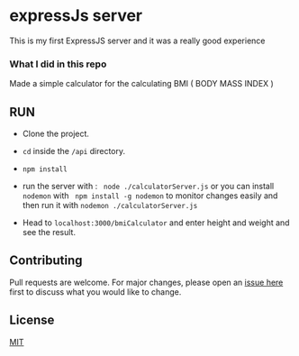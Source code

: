 # expressJs server

This is my first ExpressJS server and it was a really good experience

### What I did in this repo

Made a simple calculator for the calculating BMI ( BODY MASS INDEX ) 

## RUN

- Clone the project.
- ` cd ` inside the `/api` directory.
- `npm install`
- run the server with : ` node ./calculatorServer.js` or you can install `nodemon` with ` npm install -g nodemon` to monitor changes easily and then run it with `nodemon ./calculatorServer.js` 

- Head to `localhost:3000/bmiCalculator` and enter height and weight and see the result.

## Contributing

Pull requests are welcome. For major changes, please open an <a href="https://github.com/2x-Hra/expressJs-server/issues"> issue here </a> first
to discuss what you would like to change.


## License

[MIT](https://choosealicense.com/licenses/mit/)

